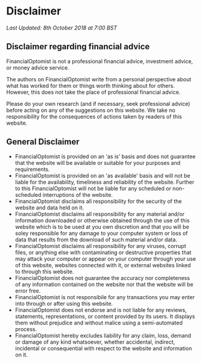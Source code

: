 # Disclaimer

_Last Updated: 8th October 2018 at 7:00 BST_

## Disclaimer regarding financial advice

FinancialOptomist is not a professional financial advice, investment advice, or money advice service.

The authors on FinancialOptomist write from a personal perspective about what has worked for them or things worth thinking about for others.  However, this does not take the place of professional financial advice.

Please do your own research (and if necessary, seek professional advice) before acting on any of the suggestions on this website.  We take no responsibility for the consequences of actions taken by readers of this website.

## General Disclaimer

* FinancialOptomist is provided on an 'as is' basis and does not guarantee that the website will be available or suitable for your purposes and requirements.
* FinancialOptomist is provided on an 'as available' basis and will not be liable for the availability, timeliness and reliability of the website.  Further to this FinancialOptomist will not be liable for any scheduled or non-scheduled interruptions of the website.
* FinancialOptomist disclaims all responsibility for the security of the website and data held on it.
* FinancialOptomist disclaims all responsibility for any material and/or information downloaded or otherwise obtained through the use of this website which is to be used at you own discretion and that you will be soley responsible for any damage to your computer system or loss of data that results from the download of such material and/or data.
* FinancialOptomist disclaims all responsibility for any viruses, corrupt files, or anything else with contaminating or destructive properties that may attack your computer or appear on your computer through your use of this website, websites connected with it, or external websites linked to through this website.
* FinancialOptomist does not guarantee the accuracy nor completeness of any information contained on the website nor that the website will be error free.
* FinancialOptomist is not responsibile for any transactions you may enter into through or after using this website.
* FinancialOptomist does not endorse and is not liable for any reviews, statements, representations, or content provided by its users. It displays them without prejudice and without malice using a semi-automated process.
* FinancialOptomist hereby excludes liability for any claim, loss, demand or damage of any kind whatsoever, whether accidental, indirect, incidental or consequential with respect to the website and information on it.
